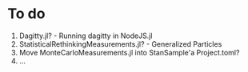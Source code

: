 # To do

1. Dagitty.jl? - Running dagitty in NodeJS.jl
2. StatisticalRethinkingMeasurements.jl? - Generalized Particles
3. Move MonteCarloMeasurements.jl into StanSample'a Project.toml?
4. ...